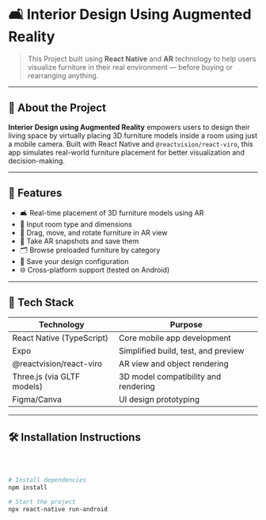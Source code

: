 # 🛋️ Interior Design Using Augmented Reality

> This Project built using **React Native** and **AR** technology to help users visualize furniture in their real environment — before buying or rearranging anything.

---

## 📱 About the Project

**Interior Design using Augmented Reality** empowers users to design their living space by virtually placing 3D furniture models inside a room using just a mobile camera. Built with React Native and `@reactvision/react-viro`, this app simulates real-world furniture placement for better visualization and decision-making.

---

## 🚀 Features

- 🛋️ Real-time placement of 3D furniture models using AR
- 📏 Input room type and dimensions
- 🔄 Drag, move, and rotate furniture in AR view
- 📸 Take AR snapshots and save them
- 🗂️ Browse preloaded furniture by category
- 💾 Save your design configuration
- 🌐 Cross-platform support (tested on Android)

---

## 🧰 Tech Stack

| Technology                  | Purpose                                |
|----------------------------|----------------------------------------|
| React Native (TypeScript)  | Core mobile app development            |
| Expo                       | Simplified build, test, and preview    |
| @reactvision/react-viro    | AR view and object rendering           |
| Three.js (via GLTF models) | 3D model compatibility and rendering   |
| Figma/Canva                | UI design prototyping                  |

---

## 🛠️ Installation Instructions

```bash



# Install dependencies
npm install

# Start the project
npx react-native run-android
